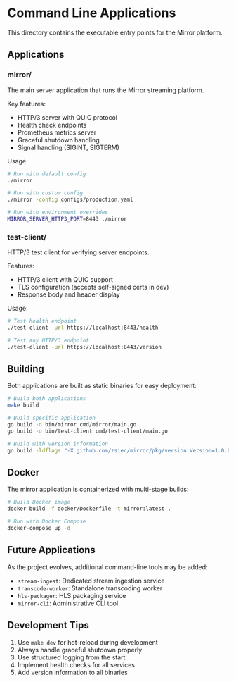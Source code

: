 # Command Line Applications

This directory contains the executable entry points for the Mirror platform.

## Applications

### mirror/
The main server application that runs the Mirror streaming platform.

Key features:
- HTTP/3 server with QUIC protocol
- Health check endpoints
- Prometheus metrics server
- Graceful shutdown handling
- Signal handling (SIGINT, SIGTERM)

Usage:
```bash
# Run with default config
./mirror

# Run with custom config
./mirror -config configs/production.yaml

# Run with environment overrides
MIRROR_SERVER_HTTP3_PORT=8443 ./mirror
```

### test-client/
HTTP/3 test client for verifying server endpoints.

Features:
- HTTP/3 client with QUIC support
- TLS configuration (accepts self-signed certs in dev)
- Response body and header display

Usage:
```bash
# Test health endpoint
./test-client -url https://localhost:8443/health

# Test any HTTP/3 endpoint
./test-client -url https://localhost:8443/version
```

## Building

Both applications are built as static binaries for easy deployment:

```bash
# Build both applications
make build

# Build specific application
go build -o bin/mirror cmd/mirror/main.go
go build -o bin/test-client cmd/test-client/main.go

# Build with version information
go build -ldflags "-X github.com/zsiec/mirror/pkg/version.Version=1.0.0" -o bin/mirror cmd/mirror/main.go
```

## Docker

The mirror application is containerized with multi-stage builds:

```bash
# Build Docker image
docker build -f docker/Dockerfile -t mirror:latest .

# Run with Docker Compose
docker-compose up -d
```

## Future Applications

As the project evolves, additional command-line tools may be added:
- `stream-ingest`: Dedicated stream ingestion service
- `transcode-worker`: Standalone transcoding worker
- `hls-packager`: HLS packaging service
- `mirror-cli`: Administrative CLI tool

## Development Tips

1. Use `make dev` for hot-reload during development
2. Always handle graceful shutdown properly
3. Use structured logging from the start
4. Implement health checks for all services
5. Add version information to all binaries